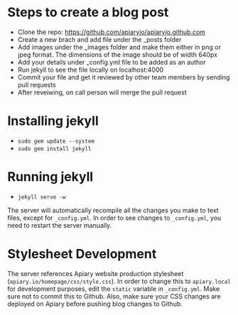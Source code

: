 
# Steps to create a blog post

 - Clone the repo: https://github.com/apiaryio/apiaryio.github.com
 - Create a new brach and add file under the _posts folder
 - Add images under the _images folder and make them either in png or jpeg format. The dimensions of the image should be of width 640px
 - Add your details under _config.yml file to be added as an author
 - Run jekyll to see the file locally on localhost:4000
 - Commit your file and get it reviewed by other team members by sending pull requests
 - After reveiwing, on call person will merge the pull request
 

# Installing jekyll


- `sudo gem update --system`
- `sudo gem install jekyll`

# Running jekyll

- `jekyll serve -w`

The server will automatically recompile all the changes you make to text files, except for `_config.yml`. In order to see changes to `_config.yml`, you need to restart the server manually.

# Stylesheet Development

The server references Apiary website production stylesheet (`apiary.io/homepage/css/style.css`). In order to change this to `apiary.local` for development purposes, edit the `static` variable in `_config.yml`. Make sure not to commit this to Github. Also, make sure your CSS changes are deployed on Apiary before pushing blog changes to Github.